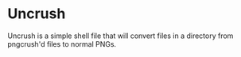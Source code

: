 Uncrush
=======

Uncrush is a simple shell file that will convert files in a directory from pngcrush'd files to normal PNGs.